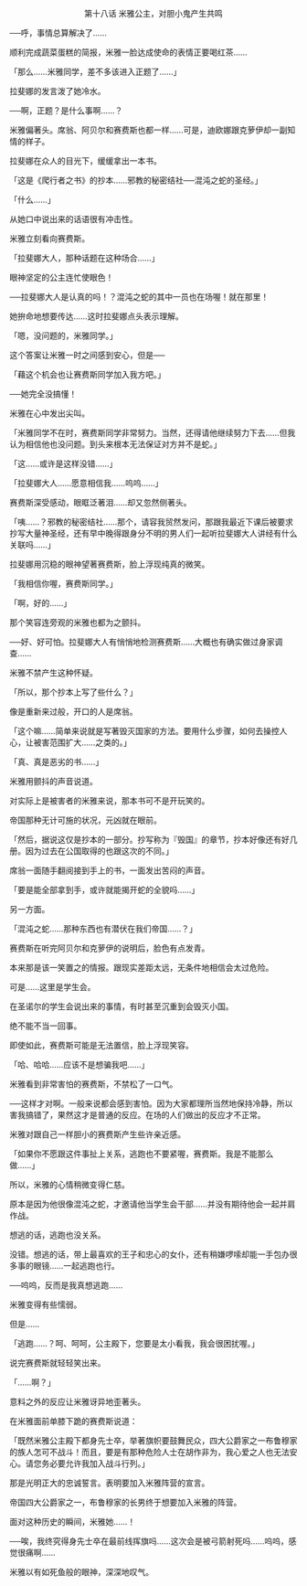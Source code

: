 <p align="center">第十八话 米雅公主，对胆小鬼产生共鸣</p>

──呼，事情总算解决了……

顺利完成蔬菜蛋糕的简报，米雅一脸达成使命的表情正要喝红茶……

「那么……米雅同学，差不多该进入正题了……」

拉斐娜的发言泼了她冷水。

──啊，正题？是什么事啊……？

米雅偏著头。席翁、阿贝尔和赛费斯也都一样……可是，迪欧娜跟克萝伊却一副知情的样子。

拉斐娜在众人的目光下，缓缓拿出一本书。

「这是《爬行者之书》的抄本……邪教的秘密结社──混沌之蛇的圣经。」

「什么……」

从她口中说出来的话语很有冲击性。

米雅立刻看向赛费斯。

「拉斐娜大人，那种话题在这种场合……」

眼神坚定的公主连忙使眼色！

──拉斐娜大人是认真的吗！？混沌之蛇的其中一员也在场喔！就在那里！

她拚命地想要传达……这时拉斐娜点头表示理解。

「嗯，没问题的，米雅同学。」

这个答案让米雅一时之间感到安心，但是──

「藉这个机会也让赛费斯同学加入我方吧。」

──她完全没搞懂！

米雅在心中发出尖叫。

「米雅同学不在时，赛费斯同学非常努力。当然，还得请他继续努力下去……但我认为相信他也没问题。到头来根本无法保证对方并不是蛇。」

「这……或许是这样没错……」

「拉斐娜大人……愿意相信我……呜呜……」

赛费斯深受感动，眼眶泛著泪……却又忽然侧著头。

「咦……？邪教的秘密结社……那个，请容我贸然发问，那跟我最近下课后被要求抄写大量神圣经，还有早中晚得跟身分不明的男人们一起听拉斐娜大人讲经有什么关联吗……」

拉斐娜用沉稳的眼神望著赛费斯，脸上浮现纯真的微笑。

「我相信你喔，赛费斯同学。」

「啊，好的……」

那个笑容连旁观的米雅也都为之颤抖。

──好、好可怕。拉斐娜大人有悄悄地检测赛费斯……大概也有确实做过身家调查……

米雅不禁产生这种怀疑。

「所以，那个抄本上写了些什么？」

像是重新来过般，开口的人是席翁。

「这个嘛……简单来说就是写著毁灭国家的方法。要用什么步骤，如何去操控人心，让被害范围扩大……之类的。」

「真、真是恶劣的书……」

米雅用颤抖的声音说道。

对实际上是被害者的米雅来说，那本书可不是开玩笑的。

帝国那种无计可施的状况，元凶就在眼前。

「然后，据说这仅是抄本的一部分。抄写称为『毁国』的章节，抄本好像还有好几册。因为过去在公国取得的也跟这次的不同。」

席翁一面随手翻阅接到手上的书，一面发出苦闷的声音。

「要是能全部拿到手，或许就能揭开蛇的全貌吗……」

另一方面。

「混沌之蛇……那种东西也有潜伏在我们帝国……？」

赛费斯在听完阿贝尔和克萝伊的说明后，脸色有点发青。

本来那是该一笑置之的情报。跟现实差距太远，无条件地相信会太过危险。

可是……这里是学生会。

在圣诺尔的学生会说出来的事情，有时甚至沉重到会毁灭小国。

绝不能不当一回事。

即使如此，赛费斯可能是无法置信，脸上浮现笑容。

「哈、哈哈……应该不是想骗我吧……」

米雅看到非常害怕的赛费斯，不禁松了一口气。

──这样才对啊。一般来说都会感到害怕。因为大家都理所当然地保持冷静，所以害我搞错了，果然这才是普通的反应。在场的人们做出的反应才不正常。

米雅对跟自己一样胆小的赛费斯产生些许亲近感。

「如果你不愿跟这件事扯上关系，逃跑也不要紧喔，赛费斯。我是不能那么做……」

所以，米雅的心情稍微变得仁慈。

原本是因为他很像混沌之蛇，才邀请他当学生会干部……并没有期待他会一起并肩作战。

想逃的话，逃跑也没关系。

没错。想逃的话，带上最喜欢的王子和忠心的女仆，还有稍嫌啰嗦却能一手包办很多事的眼镜……一起逃跑也行。

──呜呜，反而是我真想逃跑……

米雅变得有些懦弱。

但是……

「逃跑……？呵、呵呵，公主殿下，您要是太小看我，我会很困扰喔。」

说完赛费斯就轻轻笑出来。

「……啊？」

意料之外的反应让米雅讶异地歪著头。

在米雅面前单膝下跪的赛费斯说道：

「既然米雅公主殿下都身先士卒，举著旗帜要鼓舞民众，四大公爵家之一布鲁穆家的族人怎可不战斗！而且，要是有那种危险人士在胡作非为，我心爱之人也无法安心。请您务必要允许我加入战斗行列。」

那是光明正大的忠诚誓言。表明要加入米雅阵营的宣言。

帝国四大公爵家之一，布鲁穆家的长男终于想要加入米雅的阵营。

面对这种历史的瞬间，米雅她……！

──唉，我终究得身先士卒在最前线挥旗吗……这次会是被弓箭射死吗……呜呜，感觉很痛啊……

米雅以有如死鱼般的眼神，深深地叹气。

